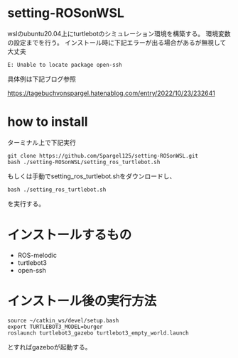 # setting-ROSonWSL
wslのubuntu20.04上にturtlebotのシミュレーション環境を構築する。
環境変数の設定までを行う。
インストール時に下記エラーが出る場合があるが無視して大丈夫
```
E: Unable to locate package open-ssh
```

具体例は下記ブログ参照

https://tagebuchvonspargel.hatenablog.com/entry/2022/10/23/232641

# how to install
ターミナル上で下記実行

```
git clone https://github.com/Spargel125/setting-ROSonWSL.git
bash ./setting-ROSonWSL/setting_ros_turtlebot.sh
```

もしくは手動でsetting_ros_turtlebot.shをダウンロードし、
```
bash ./setting_ros_turtlebot.sh
```
を実行する。

# インストールするもの
* ROS-melodic
* turtlebot3
* open-ssh

# インストール後の実行方法
```
source ~/catkin_ws/devel/setup.bash
export TURTLEBOT3_MODEL=burger
roslaunch turtlebot3_gazebo turtlebot3_empty_world.launch
```
とすればgazeboが起動する。

